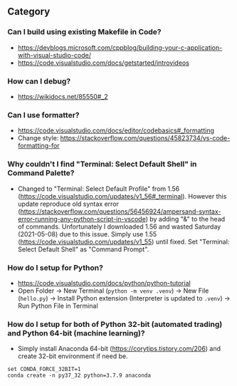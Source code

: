 ## Category

### Can I build using existing Makefile in Code?
- https://devblogs.microsoft.com/cppblog/building-your-c-application-with-visual-studio-code/
- https://code.visualstudio.com/docs/getstarted/introvideos

### How can I debug?
- https://wikidocs.net/85550#_2

### Can I use formatter?
- https://code.visualstudio.com/docs/editor/codebasics#_formatting
- Change style: https://stackoverflow.com/questions/45823734/vs-code-formatting-for

### Why couldn't I find "Terminal: Select Default Shell" in Command Palette?
- Changed to "Terminal: Select Default Profile" from 1.56 (https://code.visualstudio.com/updates/v1_56#_terminal). However this update reproduce old syntax error (https://stackoverflow.com/questions/56456924/ampersand-syntax-error-running-any-python-script-in-vscode) by adding "&" to the head of commands. Unfortunately I downloaded 1.56 and wasted Saturday (2021-05-08) due to this issue. Simply use 1.55 (https://code.visualstudio.com/updates/v1_55) until fixed. Set "Terminal: Select Default Shell" as "Command Prompt".

### How do I setup for Python?
- https://code.visualstudio.com/docs/python/python-tutorial
- Open Folder → New Terminal (`python -m venv .venv`) → New File (`hello.py`) → Install Python extension (Interpreter is updated to `.venv`) → Run Python File in Terminal

### How do I setup for both of Python 32-bit (automated trading) and Python 64-bit (machine learning)?
- Simply install Anaconda 64-bit (https://corytips.tistory.com/206) and create 32-bit environment if need be.
```
set CONDA_FORCE_32BIT=1
conda create -n py37_32 python=3.7.9 anaconda
```
